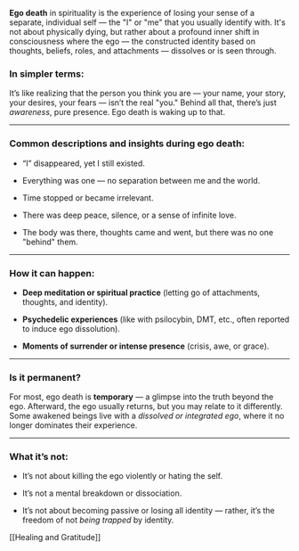 
**Ego death** in spirituality is the experience of losing your sense of a separate, individual self — the "I" or "me" that you usually identify with. It's not about physically dying, but rather about a profound inner shift in consciousness where the ego — the constructed identity based on thoughts, beliefs, roles, and attachments — dissolves or is seen through.

### In simpler terms:

It’s like realizing that the person you think you are — your name, your story, your desires, your fears — isn’t the real "you." Behind all that, there’s just _awareness_, pure presence. Ego death is waking up to that.

---

### Common descriptions and insights during ego death:

- “I” disappeared, yet I still existed.
    
- Everything was one — no separation between me and the world.
    
- Time stopped or became irrelevant.
    
- There was deep peace, silence, or a sense of infinite love.
    
- The body was there, thoughts came and went, but there was no one "behind" them.
    

---

### How it can happen:

- **Deep meditation or spiritual practice** (letting go of attachments, thoughts, and identity).
    
- **Psychedelic experiences** (like with psilocybin, DMT, etc., often reported to induce ego dissolution).
    
- **Moments of surrender or intense presence** (crisis, awe, or grace).
    

---

### Is it permanent?

For most, ego death is **temporary** — a glimpse into the truth beyond the ego. Afterward, the ego usually returns, but you may relate to it differently. Some awakened beings live with a _dissolved or integrated ego_, where it no longer dominates their experience.

---

### What it’s not:

- It’s not about killing the ego violently or hating the self.
    
- It’s not a mental breakdown or dissociation.
    
- It’s not about becoming passive or losing all identity — rather, it’s the freedom of not _being trapped_ by identity.



[[Healing and Gratitude]]
